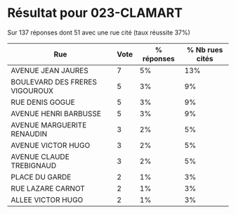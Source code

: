 # Résultat pour 023-CLAMART

Sur 137 réponses dont 51 avec une rue cité (taux réussite 37%)

| Rue | Vote | % réponses | % Nb rues cités|
|-----|------|------------|----------------|
| AVENUE JEAN JAURES | 7 | 5% | 13%|
| BOULEVARD DES FRERES VIGOUROUX | 5 | 3% | 9%|
| RUE DENIS GOGUE | 5 | 3% | 9%|
| AVENUE HENRI BARBUSSE | 5 | 3% | 9%|
| AVENUE MARGUERITE RENAUDIN | 3 | 2% | 5%|
| AVENUE VICTOR HUGO | 3 | 2% | 5%|
| AVENUE CLAUDE TREBIGNAUD | 3 | 2% | 5%|
| PLACE DU GARDE | 2 | 1% | 3%|
| RUE LAZARE CARNOT | 2 | 1% | 3%|
| ALLEE VICTOR HUGO | 2 | 1% | 3%|
